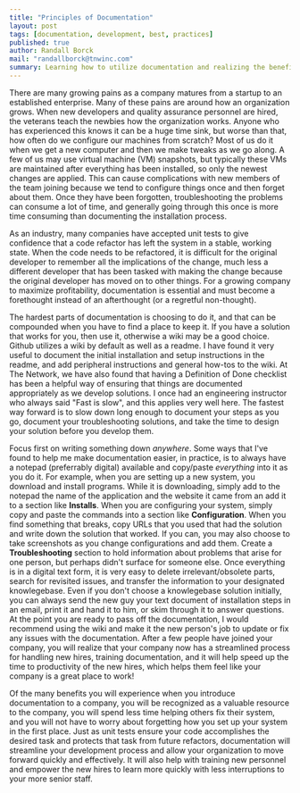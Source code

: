 ```yaml
---
title: "Principles of Documentation"
layout: post
tags: [documentation, development, best, practices]
published: true
author: Randall Borck
mail: "randallborck@tnwinc.com"
summary: Learning how to utilize documentation and realizing the benefits is a big part of growing a successful company.
---
```


There are many growing pains as a company matures from a startup to an established enterprise. Many of these pains are around how an organization grows. When new developers and quality assurance personnel are hired, the veterans teach the newbies how the organization works. Anyone who has experienced this knows it can be a huge time sink, but worse than that, how often do we configure our machines from scratch? Most of us do it when we get a new computer and then we make tweaks as we go along. A few of us may use virtual machine (VM) snapshots, but typically these VMs are maintained after everything has been installed, so only the newest changes are applied. This can cause complications with new members of the team joining because we tend to configure things once and then forget about them. Once they have been forgotten, troubleshooting the problems can consume a lot of time, and generally going through this once is more time consuming than documenting the installation process.

As an industry, many companies have accepted unit tests to give confidence that a code refactor has left the system in a stable, working state. When the code needs to be refactored, it is difficult for the original developer to remember all the implications of the change, much less a different developer that has been tasked with making the change because the original developer has moved on to other things. For a growing company to maximize profitability, documentation is essential and must become a forethought instead of an afterthought (or a regretful non-thought).

The hardest parts of documentation is choosing to do it, and that can be compounded when you have to find a place to keep it. If you have a solution that works for you, then use it, otherwise a wiki may be a good choice. Github utilizes a wiki by default as well as a readme. I have found it very useful to document the initial installation and setup instructions in the readme, and add peripheral instructions and general how-tos to the wiki. At The Network, we have also found that having a Definition of Done checklist has been a helpful way of ensuring that things are documented appropriately as we develop solutions. I once had an engineering instructor who always said "Fast is slow", and this applies very well here. The fastest way forward is to slow down long enough to document your steps as you go, document your troubleshooting solutions, and take the time to design your solution before you develop them.

Focus first on writing something down *anywhere*. Some ways that I've found to help me make documentation easier, in practice, is to always have a notepad (preferrably digital) available and copy/paste *everything* into it as you do it. For example, when you are setting up a new system, you download and install programs. While it is downloading, simply add to the notepad the name of the application and the website it came from an add it to a section like **Installs**. When you are configuring your system, simply copy and paste the commands into a section like **Configuration**. When you find something that breaks, copy URLs that you used that had the solution and write down the solution that worked. If you can, you may also choose to take screenshots as you change configurations and add them. Create a **Troubleshooting** section to hold information about problems that arise for one person, but perhaps didn't surface for someone else. Once everything is in a digital text form, it is very easy to delete irrelevant/obsolete parts, search for revisited issues, and transfer the information to your designated knowlegebase. Even if you don't choose a knowlegebase solution initially, you can always send the new guy your text document of installation steps in an email, print it and hand it to him, or skim through it to answer questions. At the point you are ready to pass off the documentation, I would recommend using the wiki and make it the new person's job to update or fix any issues with the documentation. After a few people have joined your company, you will realize that your company now has a streamlined process for handling new hires, training documentation, and it will help speed up the time to productivity of the new hires, which helps them feel like your company is a great place to work!

Of the many benefits you will experience when you introduce documentation to a company, you will be recognized as a valuable resource to the company, you will spend less time helping others fix their system, and you will not have to worry about forgetting how you set up your system in the first place. Just as unit tests ensure your code accomplishes the desired task and protects that task from future refactors, documentation will streamline your development process and allow your organization to move forward quickly and effectively. It will also help with training new personnel and empower the new hires to learn more quickly with less interruptions to your more senior staff.
